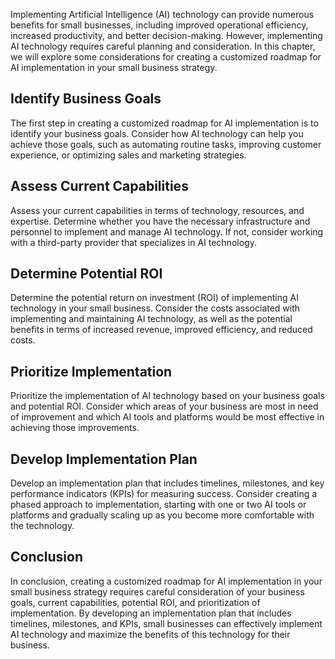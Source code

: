 
Implementing Artificial Intelligence (AI) technology can provide numerous benefits for small businesses, including improved operational efficiency, increased productivity, and better decision-making. However, implementing AI technology requires careful planning and consideration. In this chapter, we will explore some considerations for creating a customized roadmap for AI implementation in your small business strategy.

Identify Business Goals
-----------------------

The first step in creating a customized roadmap for AI implementation is to identify your business goals. Consider how AI technology can help you achieve those goals, such as automating routine tasks, improving customer experience, or optimizing sales and marketing strategies.

Assess Current Capabilities
---------------------------

Assess your current capabilities in terms of technology, resources, and expertise. Determine whether you have the necessary infrastructure and personnel to implement and manage AI technology. If not, consider working with a third-party provider that specializes in AI technology.

Determine Potential ROI
-----------------------

Determine the potential return on investment (ROI) of implementing AI technology in your small business. Consider the costs associated with implementing and maintaining AI technology, as well as the potential benefits in terms of increased revenue, improved efficiency, and reduced costs.

Prioritize Implementation
-------------------------

Prioritize the implementation of AI technology based on your business goals and potential ROI. Consider which areas of your business are most in need of improvement and which AI tools and platforms would be most effective in achieving those improvements.

Develop Implementation Plan
---------------------------

Develop an implementation plan that includes timelines, milestones, and key performance indicators (KPIs) for measuring success. Consider creating a phased approach to implementation, starting with one or two AI tools or platforms and gradually scaling up as you become more comfortable with the technology.

Conclusion
----------

In conclusion, creating a customized roadmap for AI implementation in your small business strategy requires careful consideration of your business goals, current capabilities, potential ROI, and prioritization of implementation. By developing an implementation plan that includes timelines, milestones, and KPIs, small businesses can effectively implement AI technology and maximize the benefits of this technology for their business.
